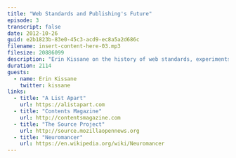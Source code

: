 ```yaml
---
title: "Web Standards and Publishing's Future"
episode: 3
transcript: false
date: 2012-10-26
guid: e2b1823b-83e0-45c3-acd9-ec8a5a2d686c
filename: insert-content-here-03.mp3
filesize: 20886099
description: "Erin Kissane on the history of web standards, experiments in web publishing, and the challenge of predicting the future."
duration: 2114
guests: 
  - name: Erin Kissane
    twitter: kissane
links: 
  - title: "A List Apart"
    url: https://alistapart.com
  - title: "Contents Magazine"
    url: http://contentsmagazine.com
  - title: "The Source Project"
    url: http://source.mozillaopennews.org
  - title: "Neuromancer"
    url: https://en.wikipedia.org/wiki/Neuromancer
---
```

